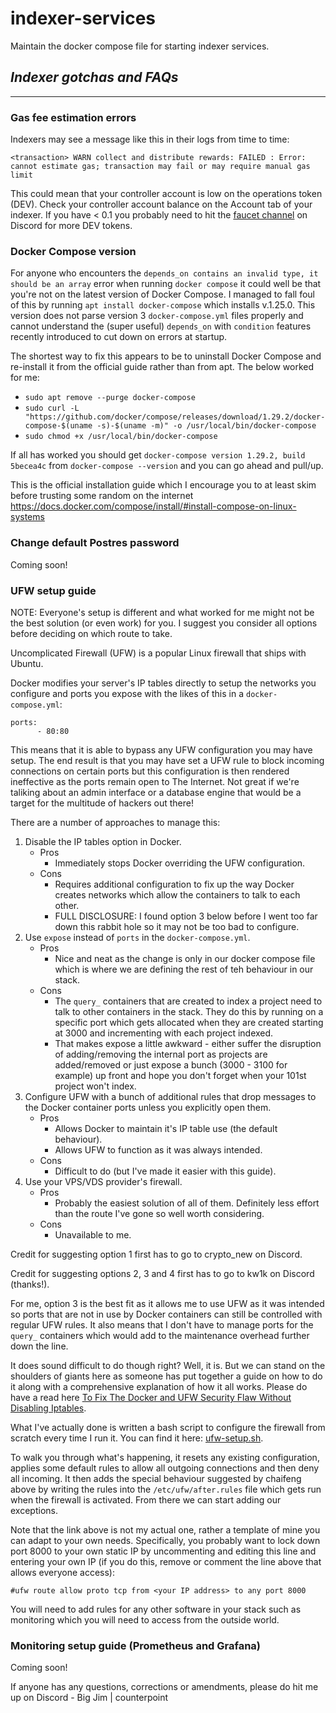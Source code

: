 # indexer-services

Maintain the docker compose file for starting indexer services.

## *Indexer gotchas and FAQs*

---

### **Gas fee estimation errors**

Indexers may see a message like this in their logs from time to time:

`<transaction> WARN collect and distribute rewards: FAILED : Error: cannot estimate gas; transaction may fail or may require manual gas limit`

This could mean that your controller account is low on the operations token (DEV). Check your controller account balance on the Account tab of your indexer. If you have < 0.1 you probably need to hit the [faucet channel](https://discord.com/channels/796198414798028831/949038537053966446) on Discord for more DEV tokens.

### **Docker Compose version**

For anyone who encounters the `depends_on contains an invalid type, it should be an array` error when running `docker compose` it could well be that you're not on the latest version of Docker Compose. I managed to fall foul of this by running `apt install docker-compose` which installs v.1.25.0. This version does not parse version 3 `docker-compose.yml` files properly and cannot understand the (super useful) `depends_on` with `condition` features recently introduced to cut down on errors at startup.

The shortest way to fix this appears to be to uninstall Docker Compose and re-install it from the official guide rather than from apt. The below worked for me:

 - `sudo apt remove --purge docker-compose`
 - `sudo curl -L "https://github.com/docker/compose/releases/download/1.29.2/docker-compose-$(uname -s)-$(uname -m)" -o /usr/local/bin/docker-compose`
 - `sudo chmod +x /usr/local/bin/docker-compose`

If all has worked you should get `docker-compose version 1.29.2, build 5becea4c` from `docker-compose --version` and you can go ahead and pull/up.

This is the official installation guide which I encourage you to at least skim before trusting some random on the internet  https://docs.docker.com/compose/install/#install-compose-on-linux-systems

### **Change default Postres password**

Coming soon!

### **UFW setup guide**

NOTE: Everyone's setup is different and what worked for me might not be the best solution (or even work) for you. I suggest you consider all options before deciding on which route to take.

Uncomplicated Firewall (UFW) is a popular Linux firewall that ships with Ubuntu.

Docker modifies your server's IP tables directly to setup the networks you configure and ports you expose with the likes of this in a `docker-compose.yml`: 
```
ports:
      - 80:80
```
This means that it is able to bypass any UFW configuration you may have setup. The end result is that you may have set a UFW rule to block incoming connections on certain ports but this configuration is then rendered ineffective as the ports remain open to The Internet. Not great if we're taliking about an admin interface or a database engine that would be a target for the multitude of hackers out there!

There are a number of approaches to manage this:

1. Disable the IP tables option in Docker.
   * Pros
     * Immediately stops Docker overriding the UFW configuration.
   * Cons
     * Requires additional configuration to fix up the way Docker creates networks which allow the containers to talk to each other.
     * FULL DISCLOSURE: I found option 3 below before I went too far down this rabbit hole so it may not be too bad to configure.
2. Use `expose` instead of `ports` in the `docker-compose.yml`.
   * Pros
     * Nice and neat as the change is only in our docker compose file which is where we are defining the rest of teh behaviour in our stack.
   * Cons
     * The `query_` containers that are created to index a project need to talk to other containers in the stack. They do this by running on a specific port which gets allocated when they are created starting at 3000 and incrementing with each project indexed.
     * That makes expose a little awkward - either suffer the disruption of adding/removing the internal port as projects are added/removed or just expose a bunch (3000 - 3100 for example) up front and hope you don't forget when your 101st project won't index.
3. Configure UFW with a bunch of additional rules that drop messages to the Docker container ports unless you explicitly open them.
   * Pros
     * Allows Docker to maintain it's IP table use (the default behaviour).
     * Allows UFW to function as it was always intended.
   * Cons
     * Difficult to do (but I've made it easier with this guide).
4. Use your VPS/VDS provider's firewall.
   * Pros
     * Probably the easiest solution of all of them. Definitely less effort than the route I've gone so well worth considering.
   * Cons
     * Unavailable to me.

Credit for suggesting option 1 first has to go to crypto_new on Discord.

Credit for suggesting options 2, 3 and 4 first has to go to kw1k on Discord (thanks!).

For me, option 3 is the best fit as it allows me to use UFW as it was intended so ports that are not in use by Docker containers can still be controlled with regular UFW rules. It also means that I don't have to manage ports for the `query_` containers which would add to the maintenance overhead further down the line.

It does sound difficult to do though right? Well, it is. But we can stand on the shoulders of giants here as someone has put together a guide on how to do it along with a comprehensive explanation of how it all works. Please do have a read here [To Fix The Docker and UFW Security Flaw Without Disabling Iptables](https://hub.docker.com/r/chaifeng/ufw-docker-agent/).

What I've actually done is written a bash script to configure the firewall from scratch every time I run it. You can find it here: [ufw-setup.sh](https://raw.githubusercontent.com/counterpointsoftware/subquery-indexer/documentation-gotchas-and-faqs/ufw-setup.sh).

To walk you through what's happening, it resets any existing configuration, applies some default rules to allow all outgoing connections and then deny all incoming. It then adds the special behaviour suggested by chaifeng above by writing the rules into the `/etc/ufw/after.rules` file which gets run when the firewall is activated. From there we can start adding our exceptions.

Note that the link above is not my actual one, rather a template of mine you can adapt to your own needs. Specifically, you probably want to lock down port 8000 to your own static IP by uncommenting and editing this line and entering your own IP (if you do this, remove or comment the line above that allows everyone access):
```
#ufw route allow proto tcp from <your IP address> to any port 8000
```
You will need to add rules for any other software in your stack such as monitoring which you will need to access from the outside world.

### **Monitoring setup guide (Prometheus and Grafana)**

Coming soon!

If anyone has any questions, corrections or amendments, please do hit me up on Discord - Big Jim | counterpoint